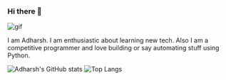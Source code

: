 ### Hi there 👋

<img src="https://vignette.wikia.nocookie.net/cf294dab-2e1f-4b66-870a-e1989e7eea6b/scale-to-width-down/1200" alt="gif">


I am Adharsh. I am enthusiastic about learning new tech. Also I am a competitive programmer and love building or say automating stuff using Python.

![Adharsh's GitHub stats](https://github-readme-stats.vercel.app/api?username=AdharshM&count_private=true&show_icons=true&theme=radical)
![Top Langs](https://github-readme-stats.vercel.app/api/top-langs/?username=AdharshM&langs_count=10&theme=radical&layout=compact)







<!--
**AdharshM/AdharshM** is a ✨ _special_ ✨ repository because its `README.md` (this file) appears on your GitHub profile.

Here are some ideas to get you started:

- 🔭 I’m currently working on ...
- 🌱 I’m currently learning ...
- 👯 I’m looking to collaborate on ...
- 🤔 I’m looking for help with ...
- 💬 Ask me about ...
- 📫 How to reach me: ...
- 😄 Pronouns: ...
- ⚡ Fun fact: ...
-->
